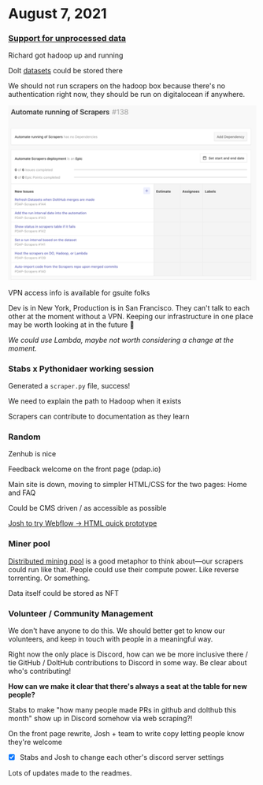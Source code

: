 # August 7, 2021

### [Support for unprocessed data](https://github.com/Police-Data-Accessibility-Project/scrapers/issues/80)

Richard got hadoop up and running

Dolt [datasets](https://www.dolthub.com/repositories/pdap/datasets) could be stored there

We should not run scrapers on the hadoop box because there's no authentication right now, they should be run on digitalocean if anywhere.&#x20;

![](../../.gitbook/assets/screen-shot-2021-08-07-at-7.33.19-pm.png)

VPN access info is available for gsuite folks

Dev is in New York, Production is in San Francisco. They can't talk to each other at the moment without a VPN. Keeping our infrastructure in one place may be worth looking at in the future :shrug:

_We could use Lambda, maybe not worth considering a change at the moment._

### Stabs x Pythonidaer working session

Generated a `scraper.py` file, success!

We need to explain the path to Hadoop when it exists

Scrapers can contribute to documentation as they learn

### Random

Zenhub is nice

Feedback welcome on the front page (pdap.io)

Main site is down, moving to simpler HTML/CSS for the two pages: Home and FAQ

Could be CMS driven / as accessible as possible

[Josh to try Webflow → HTML quick prototype](https://github.com/Police-Data-Accessibility-Project/PDAP.io/issues/37)

### Miner pool

[Distributed mining pool](https://www.investopedia.com/terms/m/mining-pool.asp) is a good metaphor to think about—our scrapers could run like that. People could use their compute power. Like reverse torrenting. Or something.

Data itself could be stored as NFT

### Volunteer / Community Management

We don't have anyone to do this. We should better get to know our volunteers, and keep in touch with people in a meaningful way.

Right now the only place is Discord, how can we be more inclusive there / tie GitHub / DoltHub contributions to Discord in some way. Be clear about who's contributing!

**How can we make it clear that there's always a seat at the table for new people?**

Stabs to make "how many people made PRs in github and dolthub this month" show up in Discord somehow via web scraping?!

On the front page rewrite, Josh + team to write copy letting people know they're welcome

* [x] Stabs and Josh to change each other's discord server settings

Lots of updates made to the readmes.&#x20;

